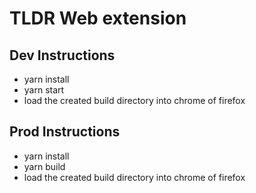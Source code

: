 # TLDR Web extension

## Dev Instructions

- yarn install
- yarn start
- load the created build directory into chrome of firefox

## Prod Instructions

- yarn install
- yarn build
- load the created build directory into chrome of firefox